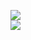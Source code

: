 [![](https://img.shields.io/badge/Made%20With-Github%20Spray-lightgrey.svg?style=for-the-badge&logo=github)](https://github.com/Annihil/github-spray#13699)  
[![](https://i.imgur.com/2DrTn0Z.gif)](https://github.com/Annihil/github-spray)